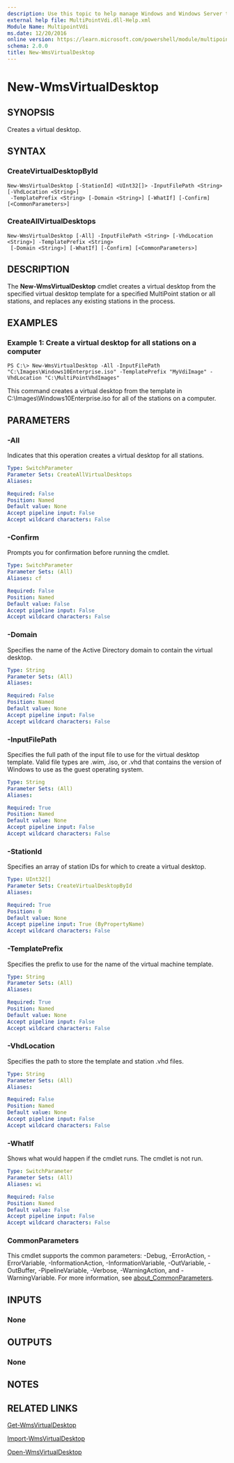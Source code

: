 ```yaml
---
description: Use this topic to help manage Windows and Windows Server technologies with Windows PowerShell.
external help file: MultiPointVdi.dll-Help.xml
Module Name: MultipointVdi
ms.date: 12/20/2016
online version: https://learn.microsoft.com/powershell/module/multipointvdi/new-wmsvirtualdesktop?view=windowsserver2019-ps&wt.mc_id=ps-gethelp
schema: 2.0.0
title: New-WmsVirtualDesktop
---
```


# New-WmsVirtualDesktop

## SYNOPSIS
Creates a virtual desktop.

## SYNTAX

### CreateVirtualDesktopById
```
New-WmsVirtualDesktop [-StationId] <UInt32[]> -InputFilePath <String> [-VhdLocation <String>]
 -TemplatePrefix <String> [-Domain <String>] [-WhatIf] [-Confirm] [<CommonParameters>]
```

### CreateAllVirtualDesktops
```
New-WmsVirtualDesktop [-All] -InputFilePath <String> [-VhdLocation <String>] -TemplatePrefix <String>
 [-Domain <String>] [-WhatIf] [-Confirm] [<CommonParameters>]
```

## DESCRIPTION
The **New-WmsVirtualDesktop** cmdlet creates a virtual desktop from the specified virtual desktop template for a specified MultiPoint station or all stations, and replaces any existing stations in the process.

## EXAMPLES

### Example 1: Create a virtual desktop for all stations on a computer
```
PS C:\> New-WmsVirtualDesktop -All -InputFilePath "C:\Images\Windows10Enterprise.iso" -TemplatePrefix "MyVdiImage" -VhdLocation "C:\MultiPointVhdImages"
```

This command creates a virtual desktop from the template in C:\Images\Windows10Enterprise.iso for all of the stations on a computer.

## PARAMETERS

### -All
Indicates that this operation creates a virtual desktop for all stations.

```yaml
Type: SwitchParameter
Parameter Sets: CreateAllVirtualDesktops
Aliases: 

Required: False
Position: Named
Default value: None
Accept pipeline input: False
Accept wildcard characters: False
```

### -Confirm
Prompts you for confirmation before running the cmdlet.

```yaml
Type: SwitchParameter
Parameter Sets: (All)
Aliases: cf

Required: False
Position: Named
Default value: False
Accept pipeline input: False
Accept wildcard characters: False
```

### -Domain
Specifies the name of the Active Directory domain to contain the virtual desktop.

```yaml
Type: String
Parameter Sets: (All)
Aliases: 

Required: False
Position: Named
Default value: None
Accept pipeline input: False
Accept wildcard characters: False
```

### -InputFilePath
Specifies the full path of the input file to use for the virtual desktop template.
Valid file types are .wim, .iso, or .vhd that contains the version of Windows to use as the guest operating system.

```yaml
Type: String
Parameter Sets: (All)
Aliases: 

Required: True
Position: Named
Default value: None
Accept pipeline input: False
Accept wildcard characters: False
```

### -StationId
Specifies an array of station IDs for which to create a virtual desktop.

```yaml
Type: UInt32[]
Parameter Sets: CreateVirtualDesktopById
Aliases: 

Required: True
Position: 0
Default value: None
Accept pipeline input: True (ByPropertyName)
Accept wildcard characters: False
```

### -TemplatePrefix
Specifies the prefix to use for the name of the virtual machine template.

```yaml
Type: String
Parameter Sets: (All)
Aliases: 

Required: True
Position: Named
Default value: None
Accept pipeline input: False
Accept wildcard characters: False
```

### -VhdLocation
Specifies the path to store the template and station .vhd files.

```yaml
Type: String
Parameter Sets: (All)
Aliases: 

Required: False
Position: Named
Default value: None
Accept pipeline input: False
Accept wildcard characters: False
```

### -WhatIf
Shows what would happen if the cmdlet runs.
The cmdlet is not run.

```yaml
Type: SwitchParameter
Parameter Sets: (All)
Aliases: wi

Required: False
Position: Named
Default value: False
Accept pipeline input: False
Accept wildcard characters: False
```

### CommonParameters
This cmdlet supports the common parameters: -Debug, -ErrorAction, -ErrorVariable, -InformationAction, -InformationVariable, -OutVariable, -OutBuffer, -PipelineVariable, -Verbose, -WarningAction, and -WarningVariable. For more information, see [about_CommonParameters](https://go.microsoft.com/fwlink/?LinkID=113216).

## INPUTS

### None

## OUTPUTS

### None

## NOTES

## RELATED LINKS

[Get-WmsVirtualDesktop](./Get-WmsVirtualDesktop.md)

[Import-WmsVirtualDesktop](./Import-WmsVirtualDesktop.md)

[Open-WmsVirtualDesktop](./Open-WmsVirtualDesktop.md)

